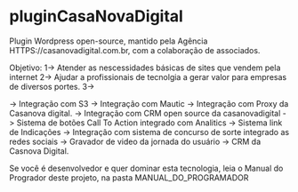# pluginCasaNovaDigital
Plugin Wordpress open-source, mantido pela Agência HTTPS://casanovadigital.com.br, com a colaboração de associados. 

Objetivo:
1-> Atender as nescessidades básicas de sites que vendem pela internet
2-> Ajudar a profissionais de tecnolgia a gerar valor para empresas de diversos portes.
3-> 

-> Integração com S3
-> Integração com Mautic
-> Integração com Proxy da Casanova digital.
-> Integração com CRM open source da casanovadigital 
-> Sistema de botões Call To Action integrado com Analitics
-> Sistema link de Indicações
-> Integração com sistema de concurso de sorte integrado as redes sociais
-> Gravador de video da jornada  do usuário
-> CRM da Casnova Digital.


Se você é desenvolvedor e quer dominar esta tecnologia, leia o Manual do Progrador deste projeto, na pasta MANUAL_DO_PROGRAMADOR











